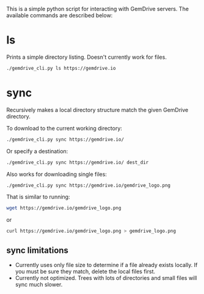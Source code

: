 This is a simple python script for interacting with GemDrive servers. The
available commands are described below:


# ls

Prints a simple directory listing. Doesn't currently work for files.

```bash
./gemdrive_cli.py ls https://gemdrive.io
```

# sync

Recursively makes a local directory structure match the given GemDrive
directory.

To download to the current working directory:

```bash
./gemdrive_cli.py sync https://gemdrive.io/
```

Or specify a destination:

```bash
./gemdrive_cli.py sync https://gemdrive.io/ dest_dir
```

Also works for downloading single files:

```bash
./gemdrive_cli.py sync https://gemdrive.io/gemdrive_logo.png
```

That is similar to running:

```bash
wget https://gemdrive.io/gemdrive_logo.png
```

or

```bash
curl https://gemdrive.io/gemdrive_logo.png > gemdrive_logo.png
```


## sync limitations

* Currently uses only file size to determine if a file already exists locally.
  If you must be sure they match, delete the local files first.
* Currently not optimized. Trees with lots of directories and small files will
  sync much slower.
